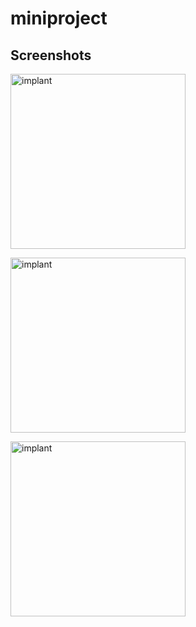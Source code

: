 # miniproject
Screenshots
---
<p><img src="logo(1).png" alt="implant" width="280"/></p>
<p><img src="logo(2).png" alt="implant" width="280"/></p>
<p><img src="logo(3).png" alt="implant" width="280"/></p>
